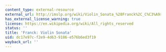 ```yaml
---
content_type: external-resource
external_url: http://imslp.org/wiki/Violin_Sonata_%28Franck%2C_C%C3%A9sar%29
has_external_license_warning: true
license: https://en.wikipedia.org/wiki/All_rights_reserved
status: ''
title: 'Franck: Violin Sonata'
uid: dc17e97c-f2e9-4d63-9186-e576b6ed3f19
wayback_url: ''
---
```

